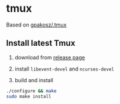 # tmux

Based on [gpakosz/.tmux](https://github.com/gpakosz/.tmux.git)

## Install latest Tmux

1. download from [release page](https://github.com/tmux/tmux/releases)

2. install `libevent-devel` and `ncurses-devel`

3. build and install

```sh
./configure && make
sudo make install
```
